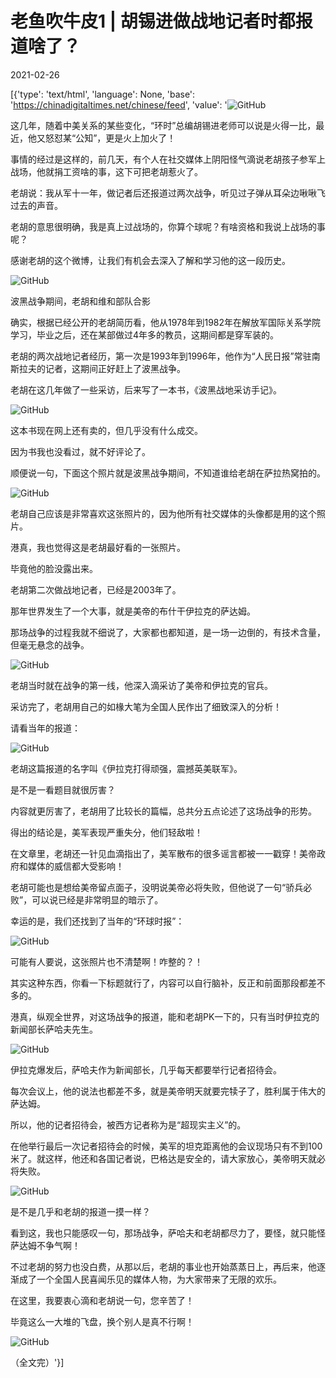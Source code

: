 # 老鱼吹牛皮1 | 胡锡进做战地记者时都报道啥了？

2021-02-26

[{'type': 'text/html', 'language': None, 'base': 'https://chinadigitaltimes.net/chinese/feed', 'value': '![GitHub](https://chinadigitaltimes.net/chinese/files/2021/02/post-663071-6038f768e46ef.)

这几年，随着中美关系的某些变化，“环时”总编胡锡进老师可以说是火得一比，最近，他又怒怼某“公知”，更是火上加火了！

事情的经过是这样的，前几天，有个人在社交媒体上阴阳怪气滴说老胡孩子参军上战场，他就捐工资啥的事，这下可把老胡惹火了。

老胡说：我从军十一年，做记者后还报道过两次战争，听见过子弹从耳朵边啾啾飞过去的声音。

老胡的意思很明确，我是真上过战场的，你算个球呢？有啥资格和我说上战场的事呢？

感谢老胡的这个微博，让我们有机会去深入了解和学习他的这一段历史。

![GitHub](https://chinadigitaltimes.net/chinese/files/2021/02/post-663071-6038f76b1542e.)

波黑战争期间，老胡和维和部队合影

确实，根据已经公开的老胡简历看，他从1978年到1982年在解放军国际关系学院学习，毕业之后，还在某部做过4年多的教员，这期间都是穿军装的。

老胡的两次战地记者经历，第一次是1993年到1996年，他作为“人民日报”常驻南斯拉夫的记者，这期间正好赶上了波黑战争。

老胡在这几年做了一些采访，后来写了一本书，《波黑战地采访手记》。

![GitHub](https://chinadigitaltimes.net/chinese/files/2021/02/post-663071-6038f76d43875.)

这本书现在网上还有卖的，但几乎没有什么成交。

因为书我也没看过，就不好评论了。

顺便说一句，下面这个照片就是波黑战争期间，不知道谁给老胡在萨拉热窝拍的。

![GitHub](https://chinadigitaltimes.net/chinese/files/2021/02/post-663071-6038f76f3c853.)

老胡自己应该是非常喜欢这张照片的，因为他所有社交媒体的头像都是用的这个照片。

港真，我也觉得这是老胡最好看的一张照片。

毕竟他的脸没露出来。

老胡第二次做战地记者，已经是2003年了。

那年世界发生了一个大事，就是美帝的布什干伊拉克的萨达姆。

那场战争的过程我就不细说了，大家都也都知道，是一场一边倒的，有技术含量，但毫无悬念的战争。

![GitHub](https://chinadigitaltimes.net/chinese/files/2021/02/post-663071-6038f771634bf.)

老胡当时就在战争的第一线，他深入滴采访了美帝和伊拉克的官兵。

采访完了，老胡用自己的如椽大笔为全国人民作出了细致深入的分析！

请看当年的报道：

![GitHub](https://chinadigitaltimes.net/chinese/files/2021/02/post-663071-6038f77400d2c.)

老胡这篇报道的名字叫《伊拉克打得顽强，震撼英美联军》。

是不是一看题目就很厉害？

内容就更厉害了，老胡用了比较长的篇幅，总共分五点论述了这场战争的形势。

得出的结论是，美军表现严重失分，他们轻敌啦！

在文章里，老胡还一针见血滴指出了，美军散布的很多谣言都被一一戳穿！美帝政府和媒体的威信都大受影响！

老胡可能也是想给美帝留点面子，没明说美帝必将失败，但他说了一句“骄兵必败”，可以说已经是非常明显的暗示了。

幸运的是，我们还找到了当年的“环球时报”：

![GitHub](https://chinadigitaltimes.net/chinese/files/2021/02/post-663071-6038f77618c71.)

可能有人要说，这张照片也不清楚啊！咋整的？！

其实这种东西，你看一下标题就行了，内容可以自行脑补，反正和前面那段都差不多的。

港真，纵观全世界，对这场战争的报道，能和老胡PK一下的，只有当时伊拉克的新闻部长萨哈夫先生。

![GitHub](https://chinadigitaltimes.net/chinese/files/2021/02/post-663071-6038f777a5e13.)

伊拉克爆发后，萨哈夫作为新闻部长，几乎每天都要举行记者招待会。

每次会议上，他的说法也都差不多，就是美帝明天就要完犊子了，胜利属于伟大的萨达姆。

所以，他的记者招待会，被西方记者称为是“超现实主义”的。

在他举行最后一次记者招待会的时候，美军的坦克距离他的会议现场只有不到100米了。就这样，他还和各国记者说，巴格达是安全的，请大家放心，美帝明天就必将失败。

![GitHub](https://chinadigitaltimes.net/chinese/files/2021/02/post-663071-6038f77988386.)

是不是几乎和老胡的报道一摸一样？

看到这，我也只能感叹一句，那场战争，萨哈夫和老胡都尽力了，要怪，就只能怪萨达姆不争气啊！

不过老胡的努力也没白费，从那以后，老胡的事业也开始蒸蒸日上，再后来，他逐渐成了一个全国人民喜闻乐见的媒体人物，为大家带来了无限的欢乐。

在这里，我要衷心滴和老胡说一句，您辛苦了！

毕竟这么一大堆的飞盘，换个别人是真不行啊！

![GitHub](https://chinadigitaltimes.net/chinese/files/2021/02/post-663071-6038f77b64c4f.)

（全文完）'}]